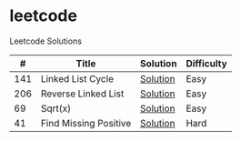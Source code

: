 # leetcode
Leetcode Solutions

| **#** | **Title** | **Solution** | **Difficulty** |
| --- | --- | --- | --- |
| 141 | Linked List Cycle | [Solution](LinkedListCycle.java) | Easy |
| 206 | Reverse Linked List | [Solution](ReverseLinkedList.java) | Easy |
| 69 | Sqrt(x) | [Solution](Sqrt(x).java) | Easy |
| 41 | Find Missing Positive | [Solution](FindMissingPositive.java) | Hard |
